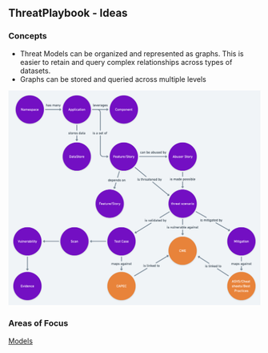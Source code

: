 ## ThreatPlaybook - Ideas

### Concepts

* Threat Models can be organized and represented as graphs. This is easier to retain and query complex relationships across types of datasets. 
* Graphs can be stored and queried across multiple levels

![Graph Relationships](tm-relations.png)

### Areas of Focus

[Models](Models.md)